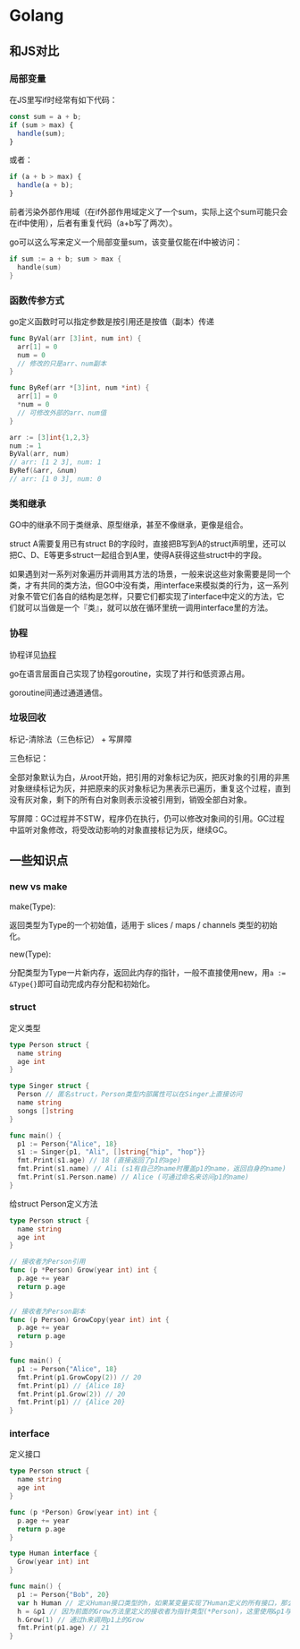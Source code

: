 # Golang

## 和JS对比

### 局部变量

在JS里写if时经常有如下代码：

```js
const sum = a + b;
if (sum > max) {
  handle(sum);
} 
```

或者：

```js
if (a + b > max) {
  handle(a + b);
}
```

前者污染外部作用域（在if外部作用域定义了一个sum，实际上这个sum可能只会在if中使用），后者有重复代码（a+b写了两次）。

go可以这么写来定义一个局部变量sum，该变量仅能在if中被访问：

```go
if sum := a + b; sum > max {
  handle(sum)
}
```

### 函数传参方式

go定义函数时可以指定参数是按引用还是按值（副本）传递
        
```go
func ByVal(arr [3]int, num int) {
  arr[1] = 0
  num = 0
  // 修改的只是arr、num副本
}

func ByRef(arr *[3]int, num *int) {
  arr[1] = 0
  *num = 0
  // 可修改外部的arr、num值
}

arr := [3]int{1,2,3}
num := 1
ByVal(arr, num)
// arr: [1 2 3], num: 1
ByRef(&arr, &num)
// arr: [1 0 3], num: 0
```

### 类和继承

GO中的继承不同于类继承、原型继承，甚至不像继承，更像是组合。

struct A需要复用已有struct B的字段时，直接把B写到A的struct声明里，还可以把C、D、E等更多struct一起组合到A里，使得A获得这些struct中的字段。

如果遇到对一系列对象遍历并调用其方法的场景，一般来说这些对象需要是同一个类，才有共同的类方法，但GO中没有类，用interface来模拟类的行为，这一系列对象不管它们各自的结构是怎样，只要它们都实现了interface中定义的方法，它们就可以当做是一个『类』，就可以放在循环里统一调用interface里的方法。


### 协程

协程详见[协程](/js/thread.html#协程)

go在语言层面自己实现了协程goroutine，实现了并行和低资源占用。

goroutine间通过通道通信。

### 垃圾回收

标记-清除法（三色标记） + 写屏障

三色标记：

全部对象默认为白，从root开始，把引用的对象标记为灰，把灰对象的引用的非黑对象继续标记为灰，并把原来的灰对象标记为黑表示已遍历，重复这个过程，直到没有灰对象，剩下的所有白对象则表示没被引用到，销毁全部白对象。

写屏障：GC过程并不STW，程序仍在执行，仍可以修改对象间的引用。GC过程中监听对象修改，将受改动影响的对象直接标记为灰，继续GC。

## 一些知识点

### new vs make

make(Type):

返回类型为Type的一个初始值，适用于 slices  /  maps / channels 类型的初始化。

new(Type):

分配类型为Type一片新内存，返回此内存的指针，一般不直接使用new，用`a := &Type{}`即可自动完成内存分配和初始化。

### struct

定义类型

```go
type Person struct {
  name string
  age int
}

type Singer struct {
  Person // 匿名struct，Person类型内部属性可以在Singer上直接访问
  name string
  songs []string
}

func main() {
  p1 := Person{"Alice", 18}
  s1 := Singer{p1, "Ali", []string{"hip", "hop"}}
  fmt.Print(s1.age) // 18 (直接返回了p1的age)
  fmt.Print(s1.name) // Ali (s1有自己的name时覆盖p1的name，返回自身的name)
  fmt.Print(s1.Person.name) // Alice (可通过命名来访问p1的name)
}
```

给struct Person定义方法

```go
type Person struct {
  name string
  age int
}

// 接收者为Person引用
func (p *Person) Grow(year int) int {
  p.age += year
  return p.age
}

// 接收者为Person副本
func (p Person) GrowCopy(year int) int {
  p.age += year
  return p.age
}

func main() {
  p1 := Person{"Alice", 18}
  fmt.Print(p1.GrowCopy(2)) // 20
  fmt.Print(p1) // {Alice 18}
  fmt.Print(p1.Grow(2)) // 20
  fmt.Print(p1) // {Alice 20}
}
```

### interface

定义接口

```go
type Person struct {
  name string
  age int
}

func (p *Person) Grow(year int) int {
  p.age += year
  return p.age
}

type Human interface {
  Grow(year int) int
}

func main() {
  p1 := Person{"Bob", 20}
  var h Human // 定义Human接口类型的h，如果某变量实现了Human定义的所有接口，那么这个变量可以赋值给h
  h = &p1 // 因为前面的Grow方法里定义的接收者为指针类型(*Person)，这里使用&p1与之对应，如果用p1因为Grow方法匹配不上而赋值失败
  h.Grow(1) // 通过h来调用p1上的Grow
  fmt.Print(p1.age) // 21
}
```
